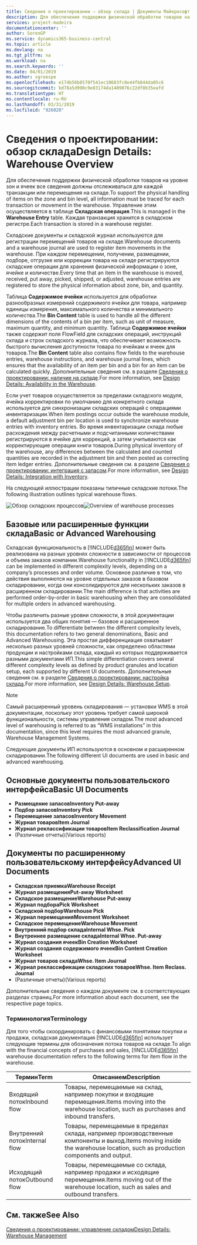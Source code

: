 ```yaml
---
title: Сведения о проектировании — обзор склада | Документы Майкрософт
description: Для обеспечения поддержки физической обработки товаров на уровне зон и ячеек все сведения должны отслеживаться для каждой транзакции или перемещения на складе. Управление этим осуществляется в таблице **Складская операция**. Каждая транзакция хранится в складском регистре.
services: project-madeira
documentationcenter: ''
author: SorenGP
ms.service: dynamics365-business-central
ms.topic: article
ms.devlang: na
ms.tgt_pltfrm: na
ms.workload: na
ms.search.keywords: ''
ms.date: 04/01/2019
ms.author: sgroespe
ms.openlocfilehash: e174b56b8570f541ec10683fc8e44fb844da05c6
ms.sourcegitcommit: bd78a5d990c9e83174da1409076c22df8b35eafd
ms.translationtype: HT
ms.contentlocale: ru-RU
ms.lasthandoff: 03/31/2019
ms.locfileid: "926020"
---
```

# <a name="design-details-warehouse-overview"></a><span data-ttu-id="47580-105">Сведения о проектировании: обзор склада</span><span class="sxs-lookup"><span data-stu-id="47580-105">Design Details: Warehouse Overview</span></span>
<span data-ttu-id="47580-106">Для обеспечения поддержки физической обработки товаров на уровне зон и ячеек все сведения должны отслеживаться для каждой транзакции или перемещения на складе.</span><span class="sxs-lookup"><span data-stu-id="47580-106">To support the physical handling of items on the zone and bin level, all information must be traced for each transaction or movement in the warehouse.</span></span> <span data-ttu-id="47580-107">Управление этим осуществляется в таблице **Складская операция**.</span><span class="sxs-lookup"><span data-stu-id="47580-107">This is managed in the **Warehouse Entry** table.</span></span> <span data-ttu-id="47580-108">Каждая транзакция хранится в складском регистре.</span><span class="sxs-lookup"><span data-stu-id="47580-108">Each transaction is stored in a warehouse register.</span></span>  

<span data-ttu-id="47580-109">Складские документы и складской журнал используются для регистрации перемещений товаров на складе.</span><span class="sxs-lookup"><span data-stu-id="47580-109">Warehouse documents and a warehouse journal are used to register item movements in the warehouse.</span></span> <span data-ttu-id="47580-110">При каждом перемещении, получении, размещении, подборе, отгрузке или коррекции товара на складе регистрируются складские операции для хранения физической информации о зоне, ячейке и количестве.</span><span class="sxs-lookup"><span data-stu-id="47580-110">Every time that an item in the warehouse is moved, received, put away, picked, shipped, or adjusted, warehouse entries are registered to store the physical information about zone, bin, and quantity.</span></span>

<span data-ttu-id="47580-111">Таблица **Содержимое ячейки** используется для обработки разнообразных измерений содержимого ячейки для товара, например единицы измерения, максимального количества и минимального количества.</span><span class="sxs-lookup"><span data-stu-id="47580-111">The **Bin Content** table is used to handle all the different dimensions of the contents of a bin per item, such as unit of measure, maximum quantity, and minimum quantity.</span></span> <span data-ttu-id="47580-112">Таблица **Содержимое ячейки** также содержит поля FlowField для складских операций, инструкций склада и строк складского журнала, что обеспечивает возможность быстрого вычисления доступности товара по ячейкам и ячеек для товаров.</span><span class="sxs-lookup"><span data-stu-id="47580-112">The **Bin Content** table also contains flow fields to the warehouse entries, warehouse instructions, and warehouse journal lines, which ensures that the availability of an item per bin and a bin for an item can be calculated quickly.</span></span> <span data-ttu-id="47580-113">Дополнительные сведения см. в разделе [Сведения о проектировании: наличие на складе](design-details-availability-in-the-warehouse.md).</span><span class="sxs-lookup"><span data-stu-id="47580-113">For more information, see [Design Details: Availability in the Warehouse](design-details-availability-in-the-warehouse.md).</span></span>  

<span data-ttu-id="47580-114">Если учет товаров осуществляется за пределами складского модуля, ячейка корректировки по умолчанию для конкретного склада используется для синхронизации складских операций с операциями инвентаризации.</span><span class="sxs-lookup"><span data-stu-id="47580-114">When item postings occur outside the warehouse module, a default adjustment bin per location is used to synchronize warehouse entries with inventory entries.</span></span> <span data-ttu-id="47580-115">Во время инвентаризации склада любые расхождения между расчетными и подсчитанными количествами регистрируются в ячейке для коррекций, а затем учитываются как корректирующие операции книги товаров.</span><span class="sxs-lookup"><span data-stu-id="47580-115">During physical inventory of the warehouse, any differences between the calculated and counted quantities are recorded in the adjustment bin and then posted as correcting item ledger entries.</span></span> <span data-ttu-id="47580-116">Дополнительные сведения см. в разделе [Сведения о проектировании: интеграция с запасом](design-details-integration-with-inventory.md).</span><span class="sxs-lookup"><span data-stu-id="47580-116">For more information, see [Design Details: Integration with Inventory](design-details-integration-with-inventory.md).</span></span>  

<span data-ttu-id="47580-117">На следующей иллюстрации показаны типичные складские потоки.</span><span class="sxs-lookup"><span data-stu-id="47580-117">The following illustration outlines typical warehouse flows.</span></span>  

<span data-ttu-id="47580-118">![Обзор складских процессов](media/design_details_warehouse_management_overview.png "Обзор складских процессов")</span><span class="sxs-lookup"><span data-stu-id="47580-118">![Overview of warehouse processes](media/design_details_warehouse_management_overview.png "Overview of warehouse processes")</span></span>  

## <a name="basic-or-advanced-warehousing"></a><span data-ttu-id="47580-119">Базовые или расширенные функции склада</span><span class="sxs-lookup"><span data-stu-id="47580-119">Basic or Advanced Warehousing</span></span>  
<span data-ttu-id="47580-120">Складская функциональность в [!INCLUDE[d365fin](includes/d365fin_md.md)] может быть реализована на разных уровнях сложности в зависимости от процессов и объема заказов компании.</span><span class="sxs-lookup"><span data-stu-id="47580-120">Warehouse functionality in [!INCLUDE[d365fin](includes/d365fin_md.md)] can be implemented in different complexity levels, depending on a company’s processes and order volume.</span></span> <span data-ttu-id="47580-121">Основное различие в том, что действия выполняются на уровне отдельных заказов в базовом складировании, когда они консолидируются для нескольких заказов в расширенном складировании.</span><span class="sxs-lookup"><span data-stu-id="47580-121">The main difference is that activities are performed order-by-order in basic warehousing when they are consolidated for multiple orders in advanced warehousing.</span></span>  

 <span data-ttu-id="47580-122">Чтобы различить разные уровни сложности, в этой документации используется два общих понятия — базовое и расширенное складирование.</span><span class="sxs-lookup"><span data-stu-id="47580-122">To differentiate between the different complexity levels, this documentation refers to two general denominations, Basic and Advanced Warehousing.</span></span> <span data-ttu-id="47580-123">Эта простая дифференциация охватывает несколько разных уровней сложности, как определено областями продукции и настройками склада, каждый из которых поддерживается разными документами ИП.</span><span class="sxs-lookup"><span data-stu-id="47580-123">This simple differentiation covers several different complexity levels as defined by product granules and location setup, each supported by different UI documents.</span></span> <span data-ttu-id="47580-124">Дополнительные сведения см. в разделе [Сведения о проектировании: настройка склада](design-details-warehouse-setup.md).</span><span class="sxs-lookup"><span data-stu-id="47580-124">For more information, see [Design Details: Warehouse Setup](design-details-warehouse-setup.md).</span></span>  

> [!NOTE]  
>  <span data-ttu-id="47580-125">Самый расширенный уровень складирования — установки WMS в этой документации, поскольку этот уровень требует самой широкой функциональности, системы управления складом.</span><span class="sxs-lookup"><span data-stu-id="47580-125">The most advanced level of warehousing is referred to as “WMS installations” in this documentation, since this level requires the most advanced granule, Warehouse Management Systems.</span></span>  

 <span data-ttu-id="47580-126">Следующие документы ИП используются в основном и расширенном складировании.</span><span class="sxs-lookup"><span data-stu-id="47580-126">The following different UI documents are used in basic and advanced warehousing.</span></span>  

## <a name="basic-ui-documents"></a><span data-ttu-id="47580-127">Основные документы пользовательского интерфейса</span><span class="sxs-lookup"><span data-stu-id="47580-127">Basic UI Documents</span></span>  

-   <span data-ttu-id="47580-128">**Размещение запасов**</span><span class="sxs-lookup"><span data-stu-id="47580-128">**Inventory Put-away**</span></span>  
-   <span data-ttu-id="47580-129">**Подбор запасов**</span><span class="sxs-lookup"><span data-stu-id="47580-129">**Inventory Pick**</span></span>  
-   <span data-ttu-id="47580-130">**Перемещение запасов**</span><span class="sxs-lookup"><span data-stu-id="47580-130">**Inventory Movement**</span></span>  
-   <span data-ttu-id="47580-131">**Журнал товаров**</span><span class="sxs-lookup"><span data-stu-id="47580-131">**Item Journal**</span></span>  
-   <span data-ttu-id="47580-132">**Журнал реклассификации товаров**</span><span class="sxs-lookup"><span data-stu-id="47580-132">**Item Reclassification Journal**</span></span>  
-   <span data-ttu-id="47580-133">(Различные отчеты)</span><span class="sxs-lookup"><span data-stu-id="47580-133">(Various reports)</span></span>  

## <a name="advanced-ui-documents"></a><span data-ttu-id="47580-134">Документы по расширенному пользовательскому интерфейсу</span><span class="sxs-lookup"><span data-stu-id="47580-134">Advanced UI Documents</span></span>  

-   <span data-ttu-id="47580-135">**Складская приемка**</span><span class="sxs-lookup"><span data-stu-id="47580-135">**Warehouse Receipt**</span></span>  
-   <span data-ttu-id="47580-136">**Журнал размещения**</span><span class="sxs-lookup"><span data-stu-id="47580-136">**Put-away Worksheet**</span></span>  
-   <span data-ttu-id="47580-137">**Складское размещение**</span><span class="sxs-lookup"><span data-stu-id="47580-137">**Warehouse Put-away**</span></span>  
-   <span data-ttu-id="47580-138">**Журнал подбора**</span><span class="sxs-lookup"><span data-stu-id="47580-138">**Pick Worksheet**</span></span>  
-   <span data-ttu-id="47580-139">**Складской подбор**</span><span class="sxs-lookup"><span data-stu-id="47580-139">**Warehouse Pick**</span></span>  
-   <span data-ttu-id="47580-140">**Журнал перемещения**</span><span class="sxs-lookup"><span data-stu-id="47580-140">**Movement Worksheet**</span></span>  
-   <span data-ttu-id="47580-141">**Складское перемещение**</span><span class="sxs-lookup"><span data-stu-id="47580-141">**Warehouse Movement**</span></span>  
-   <span data-ttu-id="47580-142">**Внутренний подбор склада**</span><span class="sxs-lookup"><span data-stu-id="47580-142">**Internal Whse. Pick**</span></span>  
-   <span data-ttu-id="47580-143">**Внутреннее размещение склада**</span><span class="sxs-lookup"><span data-stu-id="47580-143">**Internal Whse. Put-away**</span></span>  
-   <span data-ttu-id="47580-144">**Журнал создания ячеек**</span><span class="sxs-lookup"><span data-stu-id="47580-144">**Bin Creation Worksheet**</span></span>  
-   <span data-ttu-id="47580-145">**Журнал создания содержимого ячеек**</span><span class="sxs-lookup"><span data-stu-id="47580-145">**Bin Content Creation Worksheet**</span></span>  
-   <span data-ttu-id="47580-146">**Журнал товаров склада**</span><span class="sxs-lookup"><span data-stu-id="47580-146">**Whse. Item Journal**</span></span>  
-   <span data-ttu-id="47580-147">**Журнал реклассификации складских товаров**</span><span class="sxs-lookup"><span data-stu-id="47580-147">**Whse. Item Reclass. Journal**</span></span>  
-   <span data-ttu-id="47580-148">(Различные отчеты)</span><span class="sxs-lookup"><span data-stu-id="47580-148">(Various reports)</span></span>  

<span data-ttu-id="47580-149">Дополнительные сведения о каждом документе см. в соответствующих разделах страниц.</span><span class="sxs-lookup"><span data-stu-id="47580-149">For more information about each document, see the respective page topics.</span></span>  

### <a name="terminology"></a><span data-ttu-id="47580-150">Терминология</span><span class="sxs-lookup"><span data-stu-id="47580-150">Terminology</span></span>  
<span data-ttu-id="47580-151">Для того чтобы скоординировать с финансовыми понятиями покупки и продажи, складская документация [!INCLUDE[d365fin](includes/d365fin_md.md)] использует следующие термины для обозначения потока товаров на складе.</span><span class="sxs-lookup"><span data-stu-id="47580-151">To align with the financial concepts of purchases and sales, [!INCLUDE[d365fin](includes/d365fin_md.md)] warehouse documentation refers to the following terms for item flow in the warehouse.</span></span>  

|<span data-ttu-id="47580-152">Термин</span><span class="sxs-lookup"><span data-stu-id="47580-152">Term</span></span>|<span data-ttu-id="47580-153">Описанием</span><span class="sxs-lookup"><span data-stu-id="47580-153">Description</span></span>|  
|----------|---------------------------------------|  
|<span data-ttu-id="47580-154">Входящий поток</span><span class="sxs-lookup"><span data-stu-id="47580-154">Inbound flow</span></span>|<span data-ttu-id="47580-155">Товары, перемещаемые на склад, например покупки и входящие перемещения.</span><span class="sxs-lookup"><span data-stu-id="47580-155">Items moving into the warehouse location, such as purchases and inbound transfers.</span></span>|  
|<span data-ttu-id="47580-156">Внутренний поток</span><span class="sxs-lookup"><span data-stu-id="47580-156">Internal flow</span></span>|<span data-ttu-id="47580-157">Товары, перемещаемые в пределах склада, например производственные компоненты и выход.</span><span class="sxs-lookup"><span data-stu-id="47580-157">Items moving inside the warehouse location, such as production components and output.</span></span>|  
|<span data-ttu-id="47580-158">Исходящий поток</span><span class="sxs-lookup"><span data-stu-id="47580-158">Outbound flow</span></span>|<span data-ttu-id="47580-159">Товары, перемещаемые со склада, например продажи и исходящие перемещения.</span><span class="sxs-lookup"><span data-stu-id="47580-159">Items moving out of the warehouse location, such as sales and outbound transfers.</span></span>|  

## <a name="see-also"></a><span data-ttu-id="47580-160">См. также</span><span class="sxs-lookup"><span data-stu-id="47580-160">See Also</span></span>  
 [<span data-ttu-id="47580-161">Сведения о проектировании: управление складом</span><span class="sxs-lookup"><span data-stu-id="47580-161">Design Details: Warehouse Management</span></span>](design-details-warehouse-management.md)
